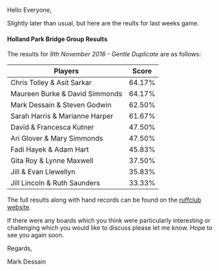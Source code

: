 
Hello Everyone,

Slightly later than usual, but here are the reults for last weeks game.

#### Holland Park Bridge Group Results

The results for _9th November 2016 - Gentle Duplicate_ are as follows:

|Players                         | Score  | 	
|--------------------------------|--------|
|Chris Tolley & Asit Sarkar|64.17%|
|Maureen Burke & David Simmonds|64.17%|
|Mark Dessain & Steven Godwin|62.50%|
|Sarah Harris & Marianne Harper|61.67%|
|David & Francesca Kutner|47.50%|
|Ari Glover & Mary Simmonds|47.50%|
|Fadi Hayek & Adam Hart|45.83%|
|Gita Roy & Lynne Maxwell|37.50%|
|Jill & Evan Llewellyn|35.83%|
|Jill Lincoln & Ruth Saunders|33.33%|

The full results along with hand records can be found on the [ruffclub website](http://www.bridgewebs.com/cgi-bin/bwoi/bw.cgi?pid=display_rank&event=20161109_1&club=ruffclub).

If there were any boards which you think were particularly interesting or challenging which you would like to discuss please let me know. Hope to see you again soon.

Regards,

Mark Dessain
